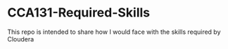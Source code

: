 # CCA131-Required-Skills
This repo is intended to share how I would face with the skills required by Cloudera 
